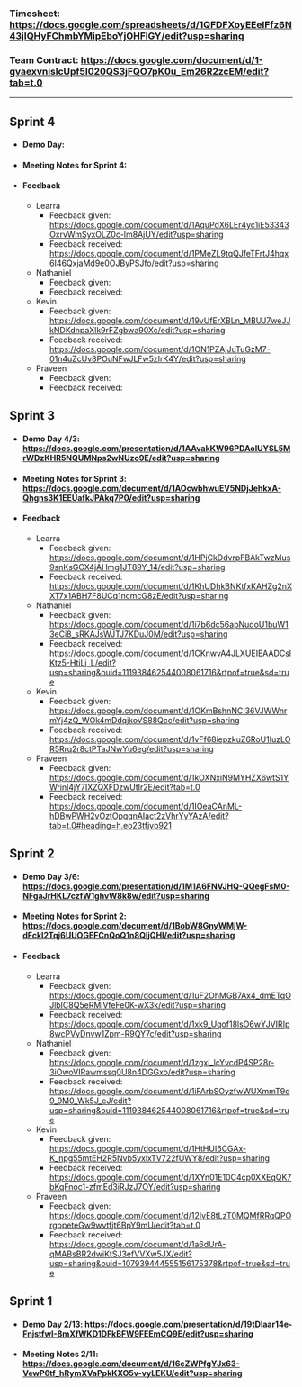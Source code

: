 ### Timesheet: https://docs.google.com/spreadsheets/d/1QFDFXoyEEeIFfz6N43jIQHyFChmbYMipEboYjOHFlGY/edit?usp=sharing

### Team Contract: https://docs.google.com/document/d/1-gvaexvnislcUpf5l020QS3jFQO7pK0u_Em26R2zcEM/edit?tab=t.0

---
## Sprint 4
- #### Demo Day:
- #### Meeting Notes for Sprint 4:

- #### Feedback
  - Learra
    - Feedback given: https://docs.google.com/document/d/1AquPdX6LEr4yc1iE53343OxrvWmSyxOLZ0c-lm8AjUY/edit?usp=sharing 
    - Feedback received: https://docs.google.com/document/d/1PMeZL9tqQJfeTFrtJ4hqx6I46QxjaMd9e0OJByPSJfo/edit?usp=sharing
  - Nathaniel
    - Feedback given:
    - Feedback received:
  - Kevin
    - Feedback given: https://docs.google.com/document/d/19vUfErXBLn_MBUJ7weJJkNDKdnpaXlk9rFZgbwa90Xc/edit?usp=sharing
    - Feedback received: https://docs.google.com/document/d/1ON1PZAjJuTuGzM7-01n4uZcUv8POuNFwJLFw5zIrK4Y/edit?usp=sharing 
  - Praveen
    - Feedback given:
    - Feedback received:
      
## Sprint 3
- #### Demo Day 4/3: https://docs.google.com/presentation/d/1AAvakKW96PDAoIUYSL5MrWDzKHR5NQUMNps2wNUzo9E/edit?usp=sharing
- #### Meeting Notes for Sprint 3: https://docs.google.com/document/d/1AOcwbhwuEV5NDjJehkxA-Qhgns3K1EEUafkJPAkq7P0/edit?usp=sharing

- #### Feedback
  - Learra
    - Feedback given: https://docs.google.com/document/d/1HPjCkDdvrpFBAkTwzMus9snKsGCX4jAHmg1JT89Y_14/edit?usp=sharing
    - Feedback received: https://docs.google.com/document/d/1KhUDhkBNKtfxKAHZg2nXXT7x1ABH7F8UCq1ncmcG8zE/edit?usp=sharing 
  - Nathaniel
    - Feedback given: https://docs.google.com/document/d/1i7b6dc56apNudoU1buW13eCi8_sRKAJsWJTJ7KDuJ0M/edit?usp=sharing
    - Feedback received: https://docs.google.com/document/d/1CKnwvA4JLXUEIEAADCslKtz5-HtiLj_L/edit?usp=sharing&ouid=111938462544008061716&rtpof=true&sd=true
  - Kevin
    - Feedback given: https://docs.google.com/document/d/1OKmBshnNCI36VJWWnrmYj4zQ_WOk4mDdqjkoVS88Qcc/edit?usp=sharing
    - Feedback received: https://docs.google.com/document/d/1vFf68iepzkuZ6RoU1IuzLOR5Rrq2r8ctPTaJNwYu6eg/edit?usp=sharing
  - Praveen
    - Feedback given: https://docs.google.com/document/d/1kOXNxiN9MYHZX6wtS1YWrinl4jY7IXZQXFDzwUtIr2E/edit?tab=t.0
    - Feedback received: https://docs.google.com/document/d/1IOeaCAnML-hDBwPWH2vOztOpqqnAIact2zVhrYyYAzA/edit?tab=t.0#heading=h.eo23tfjvp921

## Sprint 2
- #### Demo Day 3/6: https://docs.google.com/presentation/d/1M1A6FNVJHQ-QQegFsM0-NFgaJrHKL7czfW1ghvW8k8w/edit?usp=sharing
- #### Meeting Notes for Sprint 2: https://docs.google.com/document/d/1BobW8GnyWMjW-dFckI2Tqj6UUOGEFCnQoQ1n8QIjQHI/edit?usp=sharing

- #### Feedback
  - Learra
    - Feedback given: https://docs.google.com/document/d/1uF2OhMGB7Ax4_dmETqOJlbIC8Q5eRMjVfeFe0K-wX3k/edit?usp=sharing
    - Feedback received: https://docs.google.com/document/d/1xk9_Uqof18lsO6wYJVIRIp8wcPVyDnvw1Zpm-R9QY7c/edit?usp=sharing
  - Nathaniel
    - Feedback given: https://docs.google.com/document/d/1zgxi_lcYvcdP4SP28r-3iOwoVIRawmssq0U8n4DGGxo/edit?usp=sharing
    - Feedback received: https://docs.google.com/document/d/1iFArbSOyzfwWUXmmT9d9_9M0_Wk5J_eJ/edit?usp=sharing&ouid=111938462544008061716&rtpof=true&sd=true
  - Kevin
    - Feedback given: https://docs.google.com/document/d/1HtHUI6CGAx-K_npg55mtEH2R5Nvb5yxlxTV722fUWY8/edit?usp=sharing 
    - Feedback received: https://docs.google.com/document/d/1XYn01E10C4cp0XXEqQK7bKqFnoc1-zfmEd3iRJzJ7OY/edit?usp=sharing 
  - Praveen
    - Feedback given: https://docs.google.com/document/d/12IvE8tLzT0MQMfRRqQPOrgopeteGw9wvtfjt6BpY9mU/edit?tab=t.0
    - Feedback received: https://docs.google.com/document/d/1a6dUrA-qMABsBR2dwiKtSJ3efVVXw5JX/edit?usp=sharing&ouid=107939444555156175378&rtpof=true&sd=true

## Sprint 1
- #### Demo Day 2/13: https://docs.google.com/presentation/d/19tDlaar14e-FnjstfwI-8mXfWKD1DFkBFW9FEEmCQ9E/edit?usp=sharing
- #### Meeting Notes 2/11: https://docs.google.com/document/d/16eZWPfgYJx63-VewP6tf_hRymXVaPpkKXO5v-vyLEKU/edit?usp=sharing 
